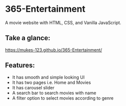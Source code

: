 # 365-Entertainment
A movie website with HTML, CSS, and Vanilla JavaScript.


## Take a glance:
https://mukes-123.github.io/365-Entertainment/

## Features: 
- It has smooth and simple looking UI</br>
- It has two pages i.e. Home and Movies 
- It has carousel slider</br>
- A search bar to search movies with name</br>
- A filter option to select movies according to genre</br>
